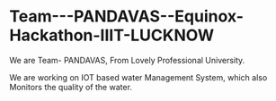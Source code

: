 # Team---PANDAVAS--Equinox-Hackathon-IIIT-LUCKNOW
We are Team- PANDAVAS, From Lovely Professional University.

We are working on IOT based water Management System, which also Monitors the quality of the water.
